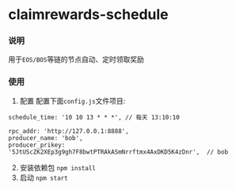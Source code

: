 # claimrewards-schedule

### 说明
用于`EOS/BOS`等链的节点自动、定时领取奖励

### 使用
1. 配置
配置下面`config.js`文件项目:
```
schedule_time: '10 10 13 * * *', // 每天 13:10:10

rpc_addr: 'http://127.0.0.1:8888',
producer_name: 'bob',
producer_prikey: '5JtUScZK2XEp3g9gh7F8bwtPTRAkASmNrrftmx4AxDKD5K4zDnr',  // bob
```
2. 安装依赖包
`npm install`
3. 启动
`npm start`
